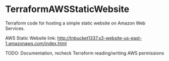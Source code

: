 # TerraformAWSStaticWebsite
Terraform code for hosting a simple static website on Amazon Web Services.

AWS Static Website link: http://tnbucket1337.s3-website-us-east-1.amazonaws.com/index.html

TODO: Documentation, recheck Terraform reading/writing AWS permissions
